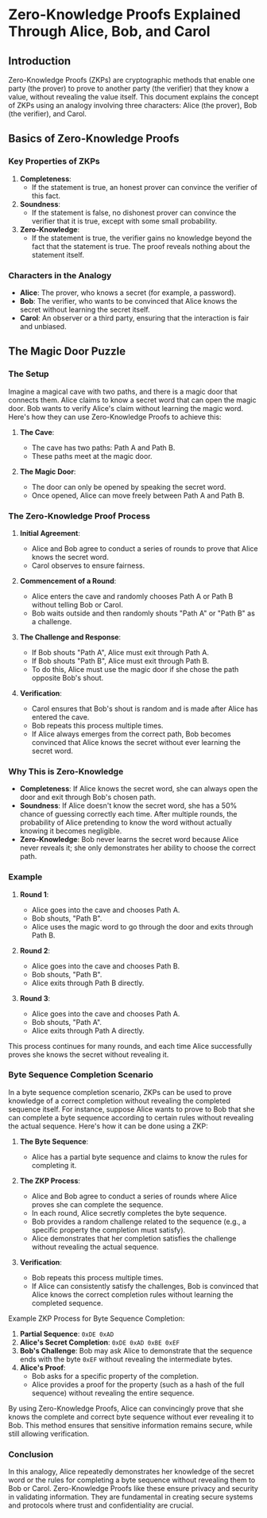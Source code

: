 # Zero-Knowledge Proofs Explained Through Alice, Bob, and Carol

## Introduction

Zero-Knowledge Proofs (ZKPs) are cryptographic methods that enable one party (the prover) to prove to another party (the verifier) that they know a value, without revealing the value itself. This document explains the concept of ZKPs using an analogy involving three characters: Alice (the prover), Bob (the verifier), and Carol.

## Basics of Zero-Knowledge Proofs

### Key Properties of ZKPs

1. **Completeness**:
   - If the statement is true, an honest prover can convince the verifier of this fact.
2. **Soundness**:
   - If the statement is false, no dishonest prover can convince the verifier that it is true, except with some small probability.
3. **Zero-Knowledge**:
   - If the statement is true, the verifier gains no knowledge beyond the fact that the statement is true. The proof reveals nothing about the statement itself.

### Characters in the Analogy

- **Alice**: The prover, who knows a secret (for example, a password).
- **Bob**: The verifier, who wants to be convinced that Alice knows the secret without learning the secret itself.
- **Carol**: An observer or a third party, ensuring that the interaction is fair and unbiased.

## The Magic Door Puzzle

### The Setup

Imagine a magical cave with two paths, and there is a magic door that connects them. Alice claims to know a secret word that can open the magic door. Bob wants to verify Alice's claim without learning the magic word. Here's how they can use Zero-Knowledge Proofs to achieve this:

1. **The Cave**:
    - The cave has two paths: Path A and Path B.
    - These paths meet at the magic door.
    
2. **The Magic Door**:
    - The door can only be opened by speaking the secret word.
    - Once opened, Alice can move freely between Path A and Path B.

### The Zero-Knowledge Proof Process

1. **Initial Agreement**:
   - Alice and Bob agree to conduct a series of rounds to prove that Alice knows the secret word.
   - Carol observes to ensure fairness.

2. **Commencement of a Round**:
   - Alice enters the cave and randomly chooses Path A or Path B without telling Bob or Carol.
   - Bob waits outside and then randomly shouts "Path A" or "Path B" as a challenge.

3. **The Challenge and Response**:
   - If Bob shouts "Path A", Alice must exit through Path A.
   - If Bob shouts "Path B", Alice must exit through Path B.
   - To do this, Alice must use the magic door if she chose the path opposite Bob's shout.

4. **Verification**:
   - Carol ensures that Bob's shout is random and is made after Alice has entered the cave.
   - Bob repeats this process multiple times.
   - If Alice always emerges from the correct path, Bob becomes convinced that Alice knows the secret without ever learning the secret word.

### Why This is Zero-Knowledge

- **Completeness**: If Alice knows the secret word, she can always open the door and exit through Bob's chosen path.
- **Soundness**: If Alice doesn't know the secret word, she has a 50% chance of guessing correctly each time. After multiple rounds, the probability of Alice pretending to know the word without actually knowing it becomes negligible.
- **Zero-Knowledge**: Bob never learns the secret word because Alice never reveals it; she only demonstrates her ability to choose the correct path.

### Example

1. **Round 1**:
   - Alice goes into the cave and chooses Path A.
   - Bob shouts, "Path B".
   - Alice uses the magic word to go through the door and exits through Path B.
   
2. **Round 2**:
   - Alice goes into the cave and chooses Path B.
   - Bob shouts, "Path B".
   - Alice exits through Path B directly.

3. **Round 3**:
   - Alice goes into the cave and chooses Path A.
   - Bob shouts, "Path A".
   - Alice exits through Path A directly.

This process continues for many rounds, and each time Alice successfully proves she knows the secret without revealing it.

### Byte Sequence Completion Scenario

In a byte sequence completion scenario, ZKPs can be used to prove knowledge of a correct completion without revealing the completed sequence itself. For instance, suppose Alice wants to prove to Bob that she can complete a byte sequence according to certain rules without revealing the actual sequence. Here's how it can be done using a ZKP:

1. **The Byte Sequence**:
    - Alice has a partial byte sequence and claims to know the rules for completing it.
    
2. **The ZKP Process**:
    - Alice and Bob agree to conduct a series of rounds where Alice proves she can complete the sequence.
    - In each round, Alice secretly completes the byte sequence.
    - Bob provides a random challenge related to the sequence (e.g., a specific property the completion must satisfy).
    - Alice demonstrates that her completion satisfies the challenge without revealing the actual sequence.
    
3. **Verification**:
    - Bob repeats this process multiple times.
    - If Alice can consistently satisfy the challenges, Bob is convinced that Alice knows the correct completion rules without learning the completed sequence.

Example ZKP Process for Byte Sequence Completion:

1. **Partial Sequence**: `0xDE 0xAD`
2. **Alice's Secret Completion**: `0xDE 0xAD 0xBE 0xEF`
3. **Bob's Challenge**: Bob may ask Alice to demonstrate that the sequence ends with the byte `0xEF` without revealing the intermediate bytes.
4. **Alice's Proof**:
    - Bob asks for a specific property of the completion.
    - Alice provides a proof for the property (such as a hash of the full sequence) without revealing the entire sequence.

By using Zero-Knowledge Proofs, Alice can convincingly prove that she knows the complete and correct byte sequence without ever revealing it to Bob. This method ensures that sensitive information remains secure, while still allowing verification.

### Conclusion

In this analogy, Alice repeatedly demonstrates her knowledge of the secret word or the rules for completing a byte sequence without revealing them to Bob or Carol. Zero-Knowledge Proofs like these ensure privacy and security in validating information. They are fundamental in creating secure systems and protocols where trust and confidentiality are crucial.
